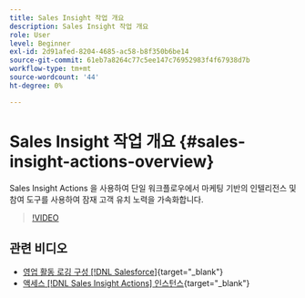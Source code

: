```yaml
---
title: Sales Insight 작업 개요
description: Sales Insight 작업 개요
role: User
level: Beginner
exl-id: 2d91afed-8204-4685-ac58-b8f350b6be14
source-git-commit: 61eb7a8264c77c5ee147c76952983f4f67938d7b
workflow-type: tm+mt
source-wordcount: '44'
ht-degree: 0%

---
```


# Sales Insight 작업 개요 {#sales-insight-actions-overview}

Sales Insight Actions 을 사용하여 단일 워크플로우에서 마케팅 기반의 인텔리전스 및 참여 도구를 사용하여 잠재 고객 유치 노력을 가속화합니다.

>[!VIDEO](https://video.tv.adobe.com/v/340917/?quality=12&learn=on)

## 관련 비디오

* [영업 활동 로깅 구성 [!DNL Salesforce]](/help/sales-insight-actions/configure-sales-activity-logging-to-salesforce.md){target=&quot;_blank&quot;}
* [액세스 [!DNL Sales Insight Actions] 인스턴스](/help/sales-insight-actions/accessing-your-sales-insight-actions-instance.md){target=&quot;_blank&quot;}
